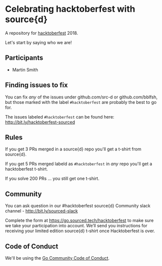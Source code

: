 # Celebrating hacktoberfest with source{d}

A repository for [hacktoberfest](https://hacktoberfest.digitalocean.com/) 2018.

Let's start by saying who we are!

## Participants

- Martin Smith

## Finding issues to fix

You can fix *any* of the issues under github.com/src-d or github.com/bblfsh,
but those marked with the label `#hacktoberfest` are probably the best to go for.

The issues labeled `#hacktoberfest` can be found here: http://bit.ly/hacktoberfest-sourced

## Rules

If you get 3 PRs merged in a source{d} repo you'll get a t-shirt from source{d}.

If you get 5 PRs merged labeld as `#hacktoberfest` in *any* repo you'll get a hacktoberfest t-shirt.

If you solve 200 PRs ... you still get one t-shirt.

## Community

You can ask question in our #hacktoberfest source{d} Community slack channel - http://bit.ly/sourced-slack

Complete the form at https://go.sourced.tech/hacktoberfest  to make sure we take your participation into account. We’ll send you instructions for receiving your  limited edition source{d} t-shirt once Hacktoberfest is over.

## Code of Conduct

We'll be using the [Go Community Code of Conduct](https://golang.org/conduct).
